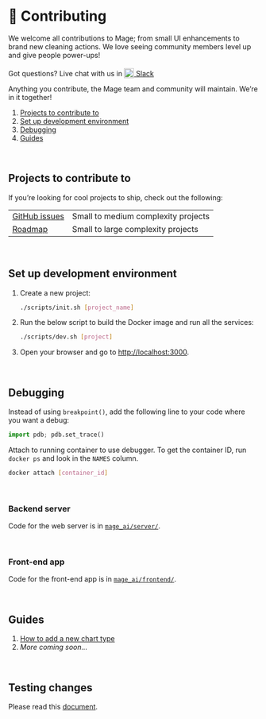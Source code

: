 # 🎁 Contributing
We welcome all contributions to Mage;
from small UI enhancements to brand new cleaning actions.
We love seeing community members level up and give people power-ups!

Got questions? Live chat with us in
[<img alt="Slack" height="20" src="https://user-images.githubusercontent.com/78053898/198755650-3a314c52-36b5-4b73-a24b-16e1efcdd7f8.png" style="position: relative; top: 4px;" /> Slack](https://www.mage.ai/chat)

Anything you contribute, the Mage team and community will maintain. We’re in it together!

1. [Projects to contribute to](#projects-to-contribute-to)
1. [Set up development environment](#set-up-development-environment)
1. [Debugging](#debugging)
1. [Guides](#guides)

<br />

## Projects to contribute to

If you’re looking for cool projects to ship, check out the following:

|   |   |
| --- | --- |
| [GitHub issues](https://github.com/mage-ai/mage-ai/issues) | Small to medium complexity projects |
| [Roadmap](https://airtable.com/shrJS0cDOmQywb8vp) | Small to large complexity projects |

<br />

## Set up development environment

1. Create a new project:
    ```bash
    ./scripts/init.sh [project_name]
    ```
1. Run the below script to build the Docker image and run all the services:
    ```bash
    ./scripts/dev.sh [project]
    ```
1. Open your browser and go to [http://localhost:3000](http://localhost:3000).

<br />

## Debugging

Instead of using `breakpoint()`, add the following line to your code where you
want a debug:
```python
import pdb; pdb.set_trace()
```

Attach to running container to use debugger. To get the container ID, run `docker ps`
and look in the `NAMES` column.

```bash
docker attach [container_id]
```

<br />

### Backend server

Code for the web server is in [`mage_ai/server/`](../../mage_ai/server).

<br />

### Front-end app

Code for the front-end app is in [`mage_ai/frontend/`](../../mage_ai/frontend).

<br />

## Guides

1. [How to add a new chart type](./charts/how_to_add.md)
1. *More coming soon...*

<br />

## Testing changes

Please read this [document](./testing.md).

<br />
